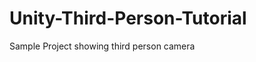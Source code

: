 Unity-Third-Person-Tutorial
===========================

Sample Project showing third person camera
